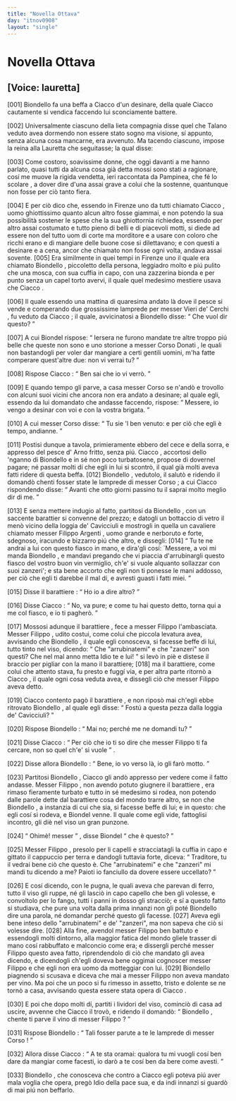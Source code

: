 ```yaml
---
title: "Novella Ottava"
day: "itnov0908"
layout: "single"
---
```

<div id="nov0908" type="novella" who="lauretta">
 <h1>
  Novella Ottava
 </h1>
 <p>
  <h2>
   [Voice: lauretta]
  </h2>
 </p>
 <argument>
  <p>
   <a name="p09080001">
    [001]
   </a>
   <name persref="biondello" type="person">
    Biondello
   </name>
   fa una beffa a
   <name persref="ciacco" type="person">
    Ciacco
   </name>
   d'un desinare, della quale
   <name persref="ciacco" type="person">
    Ciacco
   </name>
   cautamente si vendica faccendo lui sconciamente battere.
  </p>
 </argument>
 <div3 type="commentary" who="author">
  <p>
   <a name="p09080002">
    [002]
   </a>
   Universalmente ciascuno della lieta compagnia disse quel che
   <name persref="talano" type="person">
    Talano
   </name>
   veduto avea dormendo non essere stato sogno ma visione, s&iacute; appunto, senza alcuna cosa mancarne, era avvenuto. Ma tacendo ciascuno, impose
   <name persref="emilia" type="person">
    la reina
   </name>
   alla
   <name persref="lauretta" type="person">
    Lauretta
   </name>
   che seguitasse; la qual disse:
  </p>
 </div3>
 <div3 type="commentary" who="lauretta">
  <p>
   <a name="p09080003">
    [003]
   </a>
   Come costoro, soavissime donne, che oggi davanti a me hanno parlato, quasi tutti da alcuna cosa gi&agrave; detta mossi sono stati a ragionare, cos&iacute; me muove la rigida vendetta, ieri raccontata da Pampinea, che f&eacute; lo
   <name persref="rinieri" type="person">
    scolare
   </name>
   , a dover dire d'una assai grave a colui che la sostenne, quantunque non fosse per ci&ograve; tanto fiera.
  </p>
 </div3>
 <p>
  <a name="p09080004">
   [004]
  </a>
  E per ci&ograve; dico che, essendo in
  <name placeref="firenze" type="place">
   Firenze
  </name>
  uno da tutti chiamato
  <name persref="ciacco" type="person">
   Ciacco
  </name>
  , uomo ghiottissimo quanto alcun altro fosse giammai, e non potendo la sua possibilit&agrave; sostener le spese che la sua ghiottornia richiedea, essendo per altro assai costumato e tutto pieno di belli e di piacevoli motti, si diede ad essere non del tutto uom di corte ma morditore e a usare con coloro che ricchi erano e di mangiare delle buone cose si dilettavano; e con questi a desinare e a cena, ancor che chiamato non fosse ogni volta, andava assai sovente.
  <a name="p09080005">
   [005]
  </a>
  Era similmente in quei tempi in
  <name placeref="firenze" type="place">
   Firenze
  </name>
  uno il quale era chiamato
  <name persref="biondello" type="person">
   Biondello
  </name>
  , piccoletto della persona, leggiadro molto e pi&uacute; pulito che una mosca, con sua cuffia in capo, con una zazzerina bionda e per punto senza un capel torto avervi, il quale quel medesimo mestiere usava che
  <name persref="ciacco" type="person">
   Ciacco
  </name>
  .
 </p>
 <p>
  <a name="p09080006">
   [006]
  </a>
  Il quale essendo una mattina di quaresima andato l&agrave; dove il pesce si vende e comperando due grossissime lamprede per
  <name persref="vieridecerchi" type="person">
   messer Vieri de' Cerchi
  </name>
  , fu veduto da
  <name persref="ciacco" type="person">
   Ciacco
  </name>
  ; il quale, avvicinatosi a
  <name persref="biondello" type="person">
   Biondello
  </name>
  disse:
  <q direct="unspecified" who="ciacco">
   Che vuol dir questo?
  </q>
 </p>
 <p>
  <a name="p09080007">
   [007]
  </a>
  A cui
  <name persref="biondello" type="person">
   Biondel
  </name>
  rispose:
  <q direct="unspecified" who="biondello">
   Iersera ne furono mandate tre altre troppo pi&uacute; belle che queste non sono e uno storione a
   <name persref="corsodonati" type="person">
    messer Corso Donati
   </name>
   , le quali non bastandogli per voler dar mangiare a certi gentili uomini, m'ha fatte comperare quest'altre due: non vi verrai tu?
  </q>
 </p>
 <p>
  <a name="p09080008">
   [008]
  </a>
  Rispose
  <name persref="ciacco" type="person">
   Ciacco
  </name>
  :
  <q direct="unspecified" who="ciacco">
   Ben sai che io vi verr&ograve;.
  </q>
 </p>
 <p>
  <a name="p09080009">
   [009]
  </a>
  E quando tempo gli parve, a casa
  <name persref="corsodonati" type="person">
   messer Corso
  </name>
  se n'and&ograve; e trovollo con alcuni suoi vicini che ancora non era andato a desinare; al quale egli, essendo da lui domandato che andasse faccendo, rispose:
  <q direct="unspecified" who="ciacco">
   Messere, io vengo a desinar con voi e con la vostra brigata.
  </q>
 </p>
 <p>
  <a name="p09080010">
   [010]
  </a>
  A cui
  <name persref="corsodonati" type="person">
   messer Corso
  </name>
  disse:
  <q direct="unspecified" who="corsodonati">
   Tu sie 'l ben venuto: e per ci&ograve; che egli &egrave; tempo, andianne.
  </q>
 </p>
 <p>
  <a name="p09080011">
   [011]
  </a>
  Postisi dunque a tavola, primieramente ebbero del cece e della sorra, e appresso del pesce d'
  <name placeref="arno" type="place">
   Arno
  </name>
  fritto, senza pi&uacute;.
  <name persref="ciacco" type="person">
   Ciacco
  </name>
  , accortosi dello 'nganno di
  <name persref="biondello" type="person">
   Biondello
  </name>
  e in s&eacute; non poco turbatosene, propose di dovernel pagare; n&eacute; passar molti d&iacute; che egli in lui si scontr&ograve;, il qual gi&agrave; molti aveva fatti ridere di questa beffa.
  <a name="p09080012">
   [012]
  </a>
  <name persref="biondello" type="person">
   Biondello
  </name>
  , vedutolo, il salut&ograve; e ridendo il domand&ograve; chenti fosser state le lamprede di
  <name persref="corsodonati" type="person">
   messer Corso
  </name>
  ; a cui
  <name persref="ciacco" type="person">
   Ciacco
  </name>
  rispondendo disse:
  <q direct="unspecified" who="ciacco">
   Avanti che otto giorni passino tu il saprai molto meglio dir di me.
  </q>
 </p>
 <p>
  <a name="p09080013">
   [013]
  </a>
  E senza mettere indugio al fatto, partitosi da
  <name persref="biondello" type="person">
   Biondello
  </name>
  , con un saccente
  <name persref="barattiere-0908" type="person">
   barattier
  </name>
  si convenne del prezzo; e datogli un bottaccio di vetro il men&ograve; vicino della
  <name placeref="loggiacavicciuli" type="place">
   loggia de' Cavicciuli
  </name>
  e mostrogli in quella un cavaliere chiamato
  <name persref="filippoargenti" type="person">
   messer Filippo Argenti
  </name>
  , uomo grande e nerboruto e forte, sdegnoso, iracundo e bizzarro pi&uacute; che altro, e dissegli:
  <a name="p09080014">
   [014]
  </a>
  <q direct="unspecified" who="ciacco">
   Tu te ne andrai a lui con questo fiasco in mano, e dira'gli cos&iacute;: `Messere, a voi mi manda
   <name persref="biondello" type="person">
    Biondello
   </name>
   , e mandavi pregando che vi piaccia d'arrubinargli questo fiasco del vostro buon vin vermiglio, ch'e' si vuole alquanto sollazzar con suoi zanzeri'; e sta bene accorto che egli non ti ponesse le mani addosso, per ci&ograve; che egli ti darebbe il mal d&iacute;, e avresti guasti i fatti miei.
  </q>
 </p>
 <p>
  <a name="p09080015">
   [015]
  </a>
  Disse il
  <name persref="barattiere-0908" type="person">
   barattiere
  </name>
  :
  <q direct="unspecified" who="barattiere-0908">
   Ho io a dire altro?
  </q>
 </p>
 <p>
  <a name="p09080016">
   [016]
  </a>
  Disse
  <name persref="ciacco" type="person">
   Ciacco
  </name>
  :
  <q direct="unspecified" who="ciacco">
   No, va pure; e come tu hai questo detto, torna qui a me col fiasco, e io ti pagher&ograve;.
  </q>
 </p>
 <p>
  <a name="p09080017">
   [017]
  </a>
  Mossosi adunque il
  <name persref="barattiere-0908" type="person">
   barattiere
  </name>
  , fece a
  <name persref="filippoargenti" type="person">
   messer Filippo
  </name>
  l'ambasciata.
  <name persref="filippoargenti" type="person">
   Messer Filippo
  </name>
  , udito costui, come colui che piccola levatura avea, avvisando che
  <name persref="biondello" type="person">
   Biondello
  </name>
  , il quale egli conosceva, si facesse beffe di lui, tutto tinto nel viso, dicendo:
  <q direct="unspecified" who="filippoargenti">
   Che "arrubinatemi" e che "zanzeri" son questi? Che nel mal anno metta Idio te e lui!
  </q>
  si lev&ograve; in pi&egrave; e distese il braccio per pigliar con la mano il barattiere;
  <a name="p09080018">
   [018]
  </a>
  ma il barattiere, come colui che attento stava, fu presto e fugg&iacute; via, e per altra parte ritorn&ograve; a
  <name persref="ciacco" type="person">
   Ciacco
  </name>
  , il quale ogni cosa veduta avea, e dissegli ci&ograve; che
  <name persref="filippoargenti" type="person">
   messer Filippo
  </name>
  aveva detto.
 </p>
 <p>
  <a name="p09080019">
   [019]
  </a>
  <name persref="ciacco" type="person">
   Ciacco
  </name>
  contento pag&ograve; il
  <name persref="barattiere-0908" type="person">
   barattiere
  </name>
  , e non ripos&ograve; mai ch'egli ebbe ritrovato
  <name persref="biondello" type="person">
   Biondello
  </name>
  , al quale egli disse:
  <q direct="unspecified" who="ciacco">
   Fost&uacute; a questa pezza dalla
   <name placeref="loggiacavicciuli" type="place">
    loggia de' Cavicciuli?
   </name>
  </q>
 </p>
 <p>
  <a name="p09080020">
   [020]
  </a>
  Rispose
  <name persref="biondello" type="person">
   Biondello
  </name>
  :
  <q direct="unspecified" who="biondello">
   Mai no; perch&eacute; me ne domandi tu?
  </q>
 </p>
 <p>
  <a name="p09080021">
   [021]
  </a>
  Disse
  <name persref="ciacco" type="person">
   Ciacco
  </name>
  :
  <q direct="unspecified" who="ciacco">
   Per ci&ograve; che io ti so dire che
   <name persref="filippoargenti" type="person">
    messer Filippo
   </name>
   ti fa cercare, non so quel ch'e' si vuole
  </q>
  .
 </p>
 <p>
  <a name="p09080022">
   [022]
  </a>
  Disse allora
  <name persref="biondello" type="person">
   Biondello
  </name>
  :
  <q direct="unspecified" who="biondello">
   Bene, io vo verso l&agrave;, io gli far&ograve; motto.
  </q>
 </p>
 <p>
  <a name="p09080023">
   [023]
  </a>
  Partitosi
  <name persref="biondello" type="person">
   Biondello
  </name>
  ,
  <name persref="ciacco" type="person">
   Ciacco
  </name>
  gli and&ograve; appresso per vedere come il fatto andasse.
  <name persref="filippoargenti" type="person">
   Messer Filippo
  </name>
  , non avendo potuto giugnere il
  <name persref="barattiere-0908" type="person">
   barattiere
  </name>
  , era rimaso fieramente turbato e tutto in s&eacute; medesimo si rodea, non potendo dalle parole dette dal barattiere cosa del mondo trarre altro, se non che
  <name persref="biondello" type="person">
   Biondello
  </name>
  , a instanzia di cui che sia, si facesse beffe di lui; e in questo: che egli cos&iacute; si rodeva, e
  <name persref="biondello" type="person">
   Biondel
  </name>
  venne. Il quale come egli vide, fattoglisi incontro, gli di&egrave; nel viso un gran punzone.
 </p>
 <p>
  <a name="p09080024">
   [024]
  </a>
  <q direct="unspecified" who="biondello">
   Ohim&egrave;! messer
  </q>
  , disse
  <name persref="biondello" type="person">
   Biondel
  </name>
  <q direct="unspecified">
   che &egrave; questo?
  </q>
 </p>
 <p>
  <a name="p09080025">
   [025]
  </a>
  <name persref="filippoargenti" type="person">
   Messer Filippo
  </name>
  , presolo per li capelli e stracciatagli la cuffia in capo e gittato il cappuccio per terra e dandogli tuttavia forte, diceva:
  <q direct="unspecified" who="filippoargenti">
   Traditore, tu il vedrai bene ci&ograve; che questo &egrave;. Che "arrubinatemi" e che "zanzeri" mi mandi tu dicendo a me? Paioti io fanciullo da dovere essere uccellato?
  </q>
 </p>
 <p>
  <a name="p09080026">
   [026]
  </a>
  E cos&iacute; dicendo, con le pugna, le quali aveva che parevan di ferro, tutto il viso gli ruppe, n&eacute; gli lasci&ograve; in capo capello che ben gli volesse, e convoltolo per lo fango, tutti i panni in dosso gli stracci&ograve;; e s&iacute; a questo fatto si studiava, che pure una volta dalla prima innanzi non gli pot&eacute;
  <name persref="biondello" type="person">
   Biondello
  </name>
  dire una parola, n&eacute; domandar perch&eacute; questo gli facesse.
  <a name="p09080027">
   [027]
  </a>
  Aveva egli bene inteso dello "arrubinatemi" e de' "zanzeri", ma non sapeva che ci&ograve; si volesse dire.
  <a name="p09080028">
   [028]
  </a>
  Alla fine, avendol
  <name persref="filippoargenti" type="person">
   messer Filippo
  </name>
  ben battuto e essendogli molti dintorno, alla maggior fatica del mondo gliele trasser di mano cos&iacute; rabbuffato e malconcio come era; e dissergli perch&eacute;
  <name persref="filippoargenti" type="person">
   messer Filippo
  </name>
  questo avea fatto, riprendendolo di ci&ograve; che mandato gli avea dicendo, e dicendogli ch'egli doveva bene oggimai cognoscer
  <name persref="filippoargenti" type="person">
   messer Filippo
  </name>
  e che egli non era uomo da motteggiar con lui.
  <a name="p09080029">
   [029]
  </a>
  <name persref="biondello" type="person">
   Biondello
  </name>
  piagnendo si scusava e diceva che mai a
  <name persref="filippoargenti" type="person">
   messer Filippo
  </name>
  non aveva mandato per vino. Ma poi che un poco si fu rimesso in assetto, tristo e dolente se ne torn&ograve; a casa, avvisando questa essere stata opera di
  <name persref="ciacco" type="person">
   Ciacco
  </name>
  .
 </p>
 <p>
  <a name="p09080030">
   [030]
  </a>
  E poi che dopo molti d&iacute;, partiti i lividori del viso, cominci&ograve; di casa ad uscire, avvenne che
  <name persref="ciacco" type="person">
   Ciacco
  </name>
  il trov&ograve;, e ridendo il domand&ograve;:
  <q direct="unspecified" who="ciacco">
   <name persref="biondello" type="person">
    Biondello
   </name>
   , chente ti parve il vino di
   <name persref="filippoargenti" type="person">
    messer Filippo
   </name>
   ?
  </q>
 </p>
 <p>
  <a name="p09080031">
   [031]
  </a>
  Rispose
  <name persref="biondello" type="person">
   Biondello
  </name>
  :
  <q direct="unspecified" who="biondello">
   Tali fosser parute a te le lamprede di
   <name persref="corsodonati" type="person">
    messer Corso
   </name>
   !
  </q>
 </p>
 <p>
  <a name="p09080032">
   [032]
  </a>
  Allora disse
  <name persref="ciacco" type="person">
   Ciacco
  </name>
  :
  <q direct="unspecified" who="ciacco">
   A te sta oramai: qualora tu mi vuogli cos&iacute; ben dare da mangiar come facesti, io dar&ograve; a te cos&iacute; ben da bere come avesti.
  </q>
 </p>
 <p>
  <a name="p09080033">
   [033]
  </a>
  <name persref="biondello" type="person">
   Biondello
  </name>
  , che conosceva che contro a
  <name persref="ciacco" type="person">
   Ciacco
  </name>
  egli poteva pi&uacute; aver mala voglia che opera, preg&ograve; Idio della pace sua, e da indi innanzi si guard&ograve; di mai pi&uacute; non beffarlo.
 </p>
</div>